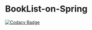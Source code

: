# BookList-on-Spring

[![Codacy Badge](https://api.codacy.com/project/badge/Grade/50f7dea13da24d769fcfd536ac068994)](https://app.codacy.com/app/MxWild/BookList-on-Spring?utm_source=github.com&utm_medium=referral&utm_content=MxWild/BookList-on-Spring&utm_campaign=Badge_Grade_Dashboard)
